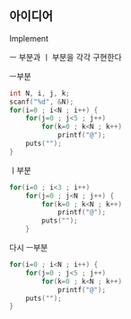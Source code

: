 ## 아이디어
Implement  
  
ㅡ 부분과 ㅣ 부분을 각각 구현한다  
  
ㅡ부분
```c
int N, i, j, k;
scanf("%d", &N);
for(i=0 ; i<N ; i++) {
	for(j=0 ; j<5 ; j++)
		for(k=0 ; k<N ; k++)
			printf("@");
	puts("");
}
```
ㅣ부분
```c
for(i=0 ; i<3 ; i++)
	for(j=0 ; j<N ; j++) {
		for(k=0 ; k<N ; k++)
			printf("@");
		puts("");
	}
```
다시 ㅡ부분
```c
for(i=0 ; i<N ; i++) {
	for(j=0 ; j<5 ; j++)
		for(k=0 ; k<N ; k++)
			printf("@");
	puts("");
}
```
